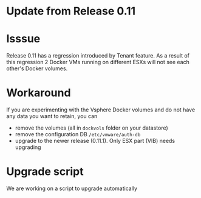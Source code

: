 # Update from Release 0.11

 <work in progress>

# Isssue
Release 0.11 has a regression introduced by Tenant feature.
As a result of this regression 2 Docker VMs running on different ESXs
will not see each other's Docker volumes.

# Workaround

If you are experimenting with the Vsphere Docker volumes and do not have any data you want to retain,
you can

*  remove the volumes (all in `dockvols` folder on your datastore)
*  remove the configuration DB `/etc/vmware/auth-db`
*  upgrade to the newer release (0.11.1). Only ESX part (VIB) needs upgrading




# Upgrade script

We are working on a script to upgrade automatically